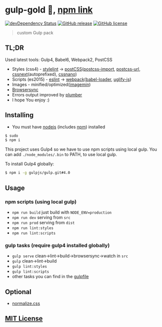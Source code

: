 # gulp-gold :wrench:, [npm link](https://www.npmjs.org/package/gulp-gold)
[![devDependency Status](https://david-dm.org/arturparkhisenko/gulp-gold/dev-status.svg)](https://david-dm.org/arturparkhisenko/gulp-gold#info=devDependencies) [![GitHub release](https://img.shields.io/github/release/arturparkhisenko/gulp-gold.svg)](https://github.com/arturparkhisenko/gulp-gold/releases) [![GitHub license](https://img.shields.io/github/license/arturparkhisenko/gulp-gold.svg)](https://github.com/arturparkhisenko/gulp-gold/blob/master/LICENSE.md)
> custom Gulp pack

## TL;DR
Used latest tools: Gulp4, Babel6, Webpack2, PostCSS
- Styles (css4) - [stylelint](http://stylelint.io/) -> [postCSS](https://www.npmjs.org/package/gulp-postcss)([postcss-import](https://www.npmjs.org/package/postcss-import), [postcss-url](https://www.npmjs.org/package/postcss-url), [cssnext](https://www.npmjs.org/package/postcss-cssnext)(autoprefixed), [cssnano](https://www.npmjs.org/package/cssnano))
- Scripts (es2015) - [eslint](https://www.npmjs.org/package/eslint) -> [webpack](https://webpack.github.io/)([babel-loader](https://www.npmjs.org/package/babel-loader), [uglify-js](https://www.npmjs.org/package/gulp-uglify))
- Images - minified/optimized([imagemin](https://www.npmjs.org/package/gulp-imagemin))
- [Browsersync](https://www.npmjs.com/package/browser-sync)
- Errors output improved by [plumber](https://www.npmjs.org/package/gulp-plumber)
- I hope You enjoy :)

## Installing
- You must have [nodejs](http://nodejs.org/) (includes [npm](https://www.npmjs.org/)) installed

```sh
$ sudo
$ npm i
```

This project uses Gulp4 so we have to use npm scripts using local gulp. You can add `./node_modules/.bin` to PATH, to use local gulp.

To install Gulp4 globally:

```sh
$ npm i -g gulpjs/gulp.git#4.0
```

## Usage
### npm scripts (using local gulp)
- `npm run build` just build with `NODE_ENV=production`
- `npm run dev` serving from `src`
- `npm run prod` serving from `dist`
- `npm run lint:styles`
- `npm run lint:scripts`

### gulp tasks (require gulp4 installed globally)
- `gulp serve` clean->lint->build->browsersync->watch in `src`
- `gulp` clean->lint->build
- `gulp lint:styles`
- `gulp lint:scripts`
- other tasks you can find in the [gulpfile](gulpfile.babel.js)

## Optional
- [normalize.css](https://github.com/necolas/normalize.css)

## [MIT License](LICENSE.md)
